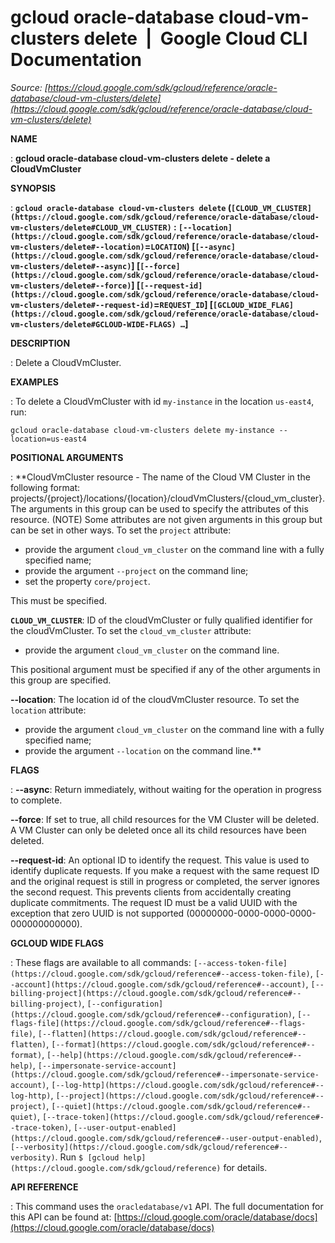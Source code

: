 # gcloud oracle-database cloud-vm-clusters delete  |  Google Cloud CLI Documentation

*Source: [https://cloud.google.com/sdk/gcloud/reference/oracle-database/cloud-vm-clusters/delete](https://cloud.google.com/sdk/gcloud/reference/oracle-database/cloud-vm-clusters/delete)*

**NAME**

: **gcloud oracle-database cloud-vm-clusters delete - delete a CloudVmCluster**

**SYNOPSIS**

: **`gcloud oracle-database cloud-vm-clusters delete` (`[CLOUD_VM_CLUSTER](https://cloud.google.com/sdk/gcloud/reference/oracle-database/cloud-vm-clusters/delete#CLOUD_VM_CLUSTER)` : `[--location](https://cloud.google.com/sdk/gcloud/reference/oracle-database/cloud-vm-clusters/delete#--location)`=`LOCATION`) [`[--async](https://cloud.google.com/sdk/gcloud/reference/oracle-database/cloud-vm-clusters/delete#--async)`] [`[--force](https://cloud.google.com/sdk/gcloud/reference/oracle-database/cloud-vm-clusters/delete#--force)`] [`[--request-id](https://cloud.google.com/sdk/gcloud/reference/oracle-database/cloud-vm-clusters/delete#--request-id)`=`REQUEST_ID`] [`[GCLOUD_WIDE_FLAG](https://cloud.google.com/sdk/gcloud/reference/oracle-database/cloud-vm-clusters/delete#GCLOUD-WIDE-FLAGS) …`]**

**DESCRIPTION**

: Delete a CloudVmCluster.

**EXAMPLES**

: To delete a CloudVmCluster with id `my-instance` in the location
`us-east4`, run:

```
gcloud oracle-database cloud-vm-clusters delete my-instance --location=us-east4
```

**POSITIONAL ARGUMENTS**

: **CloudVmCluster resource - The name of the Cloud VM Cluster in the following
format:
projects/{project}/locations/{location}/cloudVmClusters/{cloud_vm_cluster}. The
arguments in this group can be used to specify the attributes of this resource.
(NOTE) Some attributes are not given arguments in this group but can be set in
other ways.
To set the `project` attribute:

- provide the argument `cloud_vm_cluster` on the command line with a
fully specified name;
- provide the argument `--project` on the command line;
- set the property `core/project`.

This must be specified.

**`CLOUD_VM_CLUSTER`**:
ID of the cloudVmCluster or fully qualified identifier for the cloudVmCluster.
To set the `cloud_vm_cluster` attribute:

- provide the argument `cloud_vm_cluster` on the command line.

This positional argument must be specified if any of the other arguments in this
group are specified.

**--location**:
The location id of the cloudVmCluster resource.
To set the `location` attribute:

- provide the argument `cloud_vm_cluster` on the command line with a
fully specified name;
- provide the argument `--location` on the command line.**

**FLAGS**

: **--async**:
Return immediately, without waiting for the operation in progress to complete.

**--force**:
If set to true, all child resources for the VM Cluster will be deleted. A VM
Cluster can only be deleted once all its child resources have been deleted.

**--request-id**:
An optional ID to identify the request. This value is used to identify duplicate
requests. If you make a request with the same request ID and the original
request is still in progress or completed, the server ignores the second
request. This prevents clients from accidentally creating duplicate commitments.
The request ID must be a valid UUID with the exception that zero UUID is not
supported (00000000-0000-0000-0000-000000000000).

**GCLOUD WIDE FLAGS**

: These flags are available to all commands: `[--access-token-file](https://cloud.google.com/sdk/gcloud/reference#--access-token-file)`,
`[--account](https://cloud.google.com/sdk/gcloud/reference#--account)`, `[--billing-project](https://cloud.google.com/sdk/gcloud/reference#--billing-project)`,
`[--configuration](https://cloud.google.com/sdk/gcloud/reference#--configuration)`,
`[--flags-file](https://cloud.google.com/sdk/gcloud/reference#--flags-file)`,
`[--flatten](https://cloud.google.com/sdk/gcloud/reference#--flatten)`, `[--format](https://cloud.google.com/sdk/gcloud/reference#--format)`, `[--help](https://cloud.google.com/sdk/gcloud/reference#--help)`, `[--impersonate-service-account](https://cloud.google.com/sdk/gcloud/reference#--impersonate-service-account)`,
`[--log-http](https://cloud.google.com/sdk/gcloud/reference#--log-http)`,
`[--project](https://cloud.google.com/sdk/gcloud/reference#--project)`, `[--quiet](https://cloud.google.com/sdk/gcloud/reference#--quiet)`, `[--trace-token](https://cloud.google.com/sdk/gcloud/reference#--trace-token)`, `[--user-output-enabled](https://cloud.google.com/sdk/gcloud/reference#--user-output-enabled)`,
`[--verbosity](https://cloud.google.com/sdk/gcloud/reference#--verbosity)`.
Run `$ [gcloud help](https://cloud.google.com/sdk/gcloud/reference)` for details.

**API REFERENCE**

: This command uses the `oracledatabase/v1` API. The full documentation
for this API can be found at: [https://cloud.google.com/oracle/database/docs](https://cloud.google.com/oracle/database/docs)